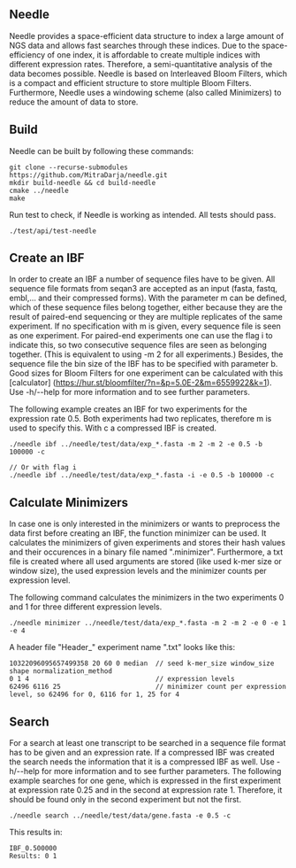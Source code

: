 ## Needle
Needle provides a space-efficient data structure to index a large amount of NGS data and allows fast searches through these indices.
Due to the space-efficiency of one index, it is affordable to create multiple indices with different expression rates. Therefore, a semi-quantitative analysis of the data becomes possible. Needle is based on Interleaved Bloom Filters, which is a compact and efficient structure to store multiple Bloom Filters. Furthermore, Needle uses a windowing scheme (also called Minimizers) to reduce the amount of data to store.  

## Build

Needle can be built by following these commands:

```
git clone --recurse-submodules https://github.com/MitraDarja/needle.git
mkdir build-needle && cd build-needle
cmake ../needle
make
```

Run test to check, if Needle is working as intended. All tests should pass.

```
./test/api/test-needle
```

## Create an IBF
In order to create an IBF a number of sequence files have to be given. All sequence file formats from seqan3 are accepted as an input (fasta, fastq, embl,... and their compressed forms). With the parameter m can be defined, which of these sequence files belong together, either because they are the result of paired-end sequencing or they are multiple replicates of the same experiment. If no specification with m is given, every sequence file is seen as one experiment. For paired-end experiments one can use the flag i to indicate this, so two consecutive sequence files are seen as belonging together. (This is equivalent to using -m 2 for all experiments.)
Besides, the sequence file the bin size of the IBF has to be specified with parameter b. Good sizes for Bloom Filters for one experiment can be calculated with this [calculator] (https://hur.st/bloomfilter/?n=&p=5.0E-2&m=6559922&k=1).
Use -h/--help for more information and to see further parameters.

The following example creates an IBF for two experiments for the expression rate 0.5. Both experiments had two replicates, therefore m is used to specify this. With c a compressed IBF is created.

```
./needle ibf ../needle/test/data/exp_*.fasta -m 2 -m 2 -e 0.5 -b 100000 -c

// Or with flag i
./needle ibf ../needle/test/data/exp_*.fasta -i -e 0.5 -b 100000 -c
```

## Calculate Minimizers
In case one is only interested in the minimizers or wants to preprocess the data first before creating an IBF, the function minimizer can be used. It calculates the minimizers of given experiments and stores their hash values and their occurences in a binary file named ".minimizer". Furthermore, a txt file is created where all used arguments are stored (like used k-mer size or window size), the used expression levels and the minimizer counts per expression level.

The following command calculates the minimizers in the two experiments 0 and 1 for three different expression levels.
```
./needle minimizer ../needle/test/data/exp_*.fasta -m 2 -m 2 -e 0 -e 1 -e 4
```

A header file "Header_" experiment name ".txt" looks like this:
```
10322096095657499358 20 60 0 median  // seed k-mer_size window_size shape normalization_method
0 1 4                                // expression levels
62496 6116 25                        // minimizer count per expression level, so 62496 for 0, 6116 for 1, 25 for 4
```

## Search
For a search at least one transcript to be searched in a sequence file format has to be given and an expression rate. If a compressed IBF was created the search needs the information that it is a compressed IBF as well.
Use -h/--help for more information and to see further parameters.
The following example searches for one gene, which is expressed in the first experiment at expression rate 0.25 and in the second at expression rate 1. Therefore, it should be found only in the second experiment but not the first.

```
./needle search ../needle/test/data/gene.fasta -e 0.5 -c
```
This results in:
```
IBF_0.500000
Results: 0 1
```
